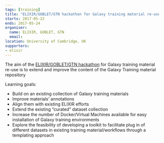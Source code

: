 ```yaml
---
tags: [training]
title: "ELIXIR/GOBLET/GTN hackathon for Galaxy training material re-use"
starts: 2017-05-22
ends: 2017-05-24
organiser:
  name: ELIXIR, GOBLET, GTN
  email:
location: University of Cambridge, UK
supporters:
- elixir
---
```


The aim of the [ELIXIR/GOBLET/GTN hackathon](https://tess.elixir-europe.org/events/elixir-goblet-gtn-hackathon-for-galaxy-training-material-re-use-0ee16689-cd8e-4c02-af86-714e1e1e062b) for Galaxy training material re-use is to extend and improve the content of the Galaxy Training material repository

Learning goals:
- Build on an existing collection of Galaxy training materials
- Improve materials’ annotations
- Align them with existing ELIXIR efforts
- Extend the existing “curated” dataset collection
- Increase the number of Docker/Virtual Machines available for easy installation of Galaxy training environments
- Explore the feasibility of developing a toolkit to facilitate plug in of different datasets in existing training material/workflows through a templating approach
